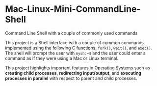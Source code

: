 # Mac-Linux-Mini-CommandLine-Shell
Command Line Shell with a couple of commonly used commands

This project is a Shell interface with a couple of common commands implemented using the following C functions: ```fork()```, ```wait()```, and ```exec()```. The shell will prompt the user with ```mysh:~$``` and the user could enter a command as if they were using a Mac or Linux terminal.


This project highlights important features in Operating Systems such as **creating child processes**, **redirecting input/output**, and **executing processes in parallel** with respect to parent and child processes.
